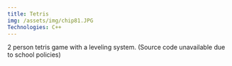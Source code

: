 ```yaml
---
title: Tetris
img: /assets/img/chip81.JPG
Technologies: C++
---
```


2 person tetris game with a leveling system. (Source code unavailable due to school policies)